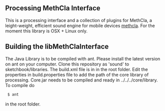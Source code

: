 ## Processing MethCla Interface

This is a processing interface and a collection of plugins for MethCla, a leight-weight, efficient sound engine for mobile devices [methcla](http://methc.la). For the moment this library is OSX + Linux only.


## Building the libMethClaInterface

The Java Library is to be compiled with ant. Please install the latest version on ant on your computer. Clone this repository as 'sound' to sketchbook/libraries. The build.xml file is in in the root folder. Edit the properties in build.properties file to add the path of the core library of processing. Core.jar needs to be compiled and ready in ../../../core/library. To compile do

 ```bash
  $ ant
 ```

in the root folder.
